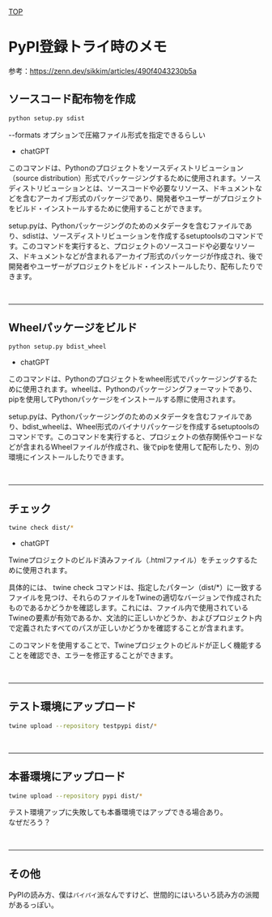 [TOP](./README.md)


# PyPI登録トライ時のメモ

参考：https://zenn.dev/sikkim/articles/490f4043230b5a

## ソースコード配布物を作成

~~~bash
python setup.py sdist
~~~
--formats オプションで圧縮ファイル形式を指定できるらしい


* chatGPT

このコマンドは、Pythonのプロジェクトをソースディストリビューション（source distribution）形式でパッケージングするために使用されます。ソースディストリビューションとは、ソースコードや必要なリソース、ドキュメントなどを含むアーカイブ形式のパッケージであり、開発者やユーザーがプロジェクトをビルド・インストールするために使用することができます。

setup.pyは、Pythonパッケージングのためのメタデータを含むファイルであり、sdistは、ソースディストリビューションを作成するsetuptoolsのコマンドです。このコマンドを実行すると、プロジェクトのソースコードや必要なリソース、ドキュメントなどが含まれるアーカイブ形式のパッケージが作成され、後で開発者やユーザーがプロジェクトをビルド・インストールしたり、配布したりできます。

<br>
<hr>

## Wheelパッケージをビルド

~~~bash
python setup.py bdist_wheel
~~~

* chatGPT

このコマンドは、Pythonのプロジェクトをwheel形式でパッケージングするために使用されます。wheelは、Pythonのパッケージングフォーマットであり、pipを使用してPythonパッケージをインストールする際に使用されます。

setup.pyは、Pythonパッケージングのためのメタデータを含むファイルであり、bdist_wheelは、Wheel形式のバイナリパッケージを作成するsetuptoolsのコマンドです。このコマンドを実行すると、プロジェクトの依存関係やコードなどが含まれるWheelファイルが作成され、後でpipを使用して配布したり、別の環境にインストールしたりできます。


<br>
<hr>

## チェック
~~~bash
twine check dist/*
~~~

* chatGPT

Twineプロジェクトのビルド済みファイル（.htmlファイル）をチェックするために使用されます。

具体的には、 twine check コマンドは、指定したパターン（dist/*）に一致するファイルを見つけ、それらのファイルをTwineの適切なバージョンで作成されたものであるかどうかを確認します。これには、ファイル内で使用されているTwineの要素が有効であるか、文法的に正しいかどうか、およびプロジェクト内で定義されたすべてのパスが正しいかどうかを確認することが含まれます。

このコマンドを使用することで、Twineプロジェクトのビルドが正しく機能することを確認でき、エラーを修正することができます。


<br>
<hr>

## テスト環境にアップロード
~~~bash
twine upload --repository testpypi dist/*
~~~

<br>
<hr>

## 本番環境にアップロード
~~~bash
twine upload --repository pypi dist/*
~~~

テスト環境アップに失敗しても本番環境ではアップできる場合あり。<br>
なぜだろう？

<br>
<hr>

## その他
PyPIの読み方、僕は`パイパイ`派なんですけど、世間的にはいろいろ読み方の派閥があるっぽい。